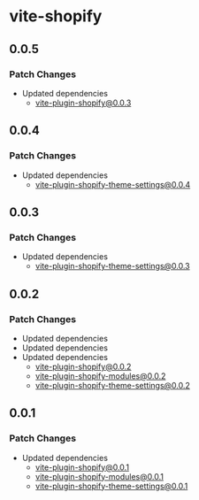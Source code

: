 # vite-shopify

## 0.0.5

### Patch Changes

- Updated dependencies
  - vite-plugin-shopify@0.0.3

## 0.0.4

### Patch Changes

- Updated dependencies
  - vite-plugin-shopify-theme-settings@0.0.4

## 0.0.3

### Patch Changes

- Updated dependencies
  - vite-plugin-shopify-theme-settings@0.0.3

## 0.0.2

### Patch Changes

- Updated dependencies
- Updated dependencies
- Updated dependencies
  - vite-plugin-shopify@0.0.2
  - vite-plugin-shopify-modules@0.0.2
  - vite-plugin-shopify-theme-settings@0.0.2

## 0.0.1

### Patch Changes

- Updated dependencies
  - vite-plugin-shopify@0.0.1
  - vite-plugin-shopify-modules@0.0.1
  - vite-plugin-shopify-theme-settings@0.0.1
